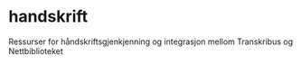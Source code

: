 # handskrift
Ressurser for håndskriftsgjenkjenning og integrasjon mellom Transkribus og Nettbiblioteket
